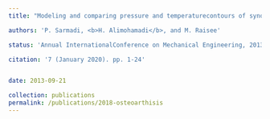 ```yaml
---
title: "Modeling and comparing pressure and temperaturecontours of synovial fluid in healthy knee and Osteoarthritis Knee join"

authors: 'P. Sarmadi, <b>H. Alimohamadi</b>, and M. Raisee'

status: 'Annual InternationalConference on Mechanical Engineering, 2013'

citation: '7 (January 2020). pp. 1-24'


date: 2013-09-21

collection: publications
permalink: /publications/2018-osteoarthisis
---
```

